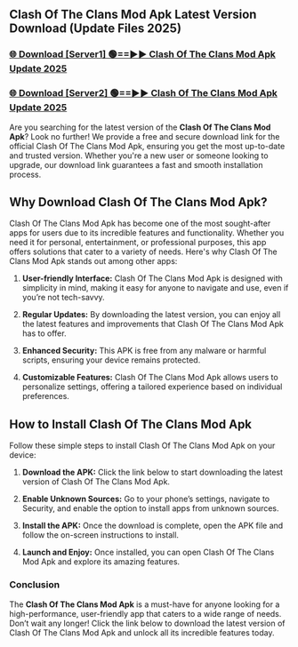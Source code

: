 ## Clash Of The Clans Mod Apk Latest Version Download (Update Files 2025)<br>


### [🌐 Download [Server1] 🟢==►► Clash Of The Clans Mod Apk Update 2025](https://modyollo.pages.dev/?title=Clash_Of_The_Clans_Mod_Apk)


### [🌐 Download [Server2] 🟢==►► Clash Of The Clans Mod Apk Update 2025](https://modyollo.pages.dev/?title=Clash_Of_The_Clans_Mod_Apk)


Are you searching for the latest version of the <strong>Clash Of The Clans Mod Apk</strong>? Look no further! We provide a free and secure download link for the official Clash Of The Clans Mod Apk, ensuring you get the most up-to-date and trusted version. Whether you're a new user or someone looking to upgrade, our download link guarantees a fast and smooth installation process.

## <strong>Why Download Clash Of The Clans Mod Apk?</strong>

Clash Of The Clans Mod Apk has become one of the most sought-after apps for users due to its incredible features and functionality. Whether you need it for personal, entertainment, or professional purposes, this app offers solutions that cater to a variety of needs. Here's why Clash Of The Clans Mod Apk stands out among other apps:

1. <strong>User-friendly Interface:</strong> Clash Of The Clans Mod Apk is designed with simplicity in mind, making it easy for anyone to navigate and use, even if you’re not tech-savvy.

2. <strong>Regular Updates:</strong> By downloading the latest version, you can enjoy all the latest features and improvements that Clash Of The Clans Mod Apk has to offer.

3. <strong>Enhanced Security:</strong> This APK is free from any malware or harmful scripts, ensuring your device remains protected.

4. <strong>Customizable Features:</strong> Clash Of The Clans Mod Apk allows users to personalize settings, offering a tailored experience based on individual preferences.

## <strong>How to Install Clash Of The Clans Mod Apk</strong>

Follow these simple steps to install Clash Of The Clans Mod Apk on your device:

1. <strong>Download the APK:</strong> Click the link below to start downloading the latest version of Clash Of The Clans Mod Apk.

2. <strong>Enable Unknown Sources:</strong> Go to your phone’s settings, navigate to Security, and enable the option to install apps from unknown sources.

3. <strong>Install the APK:</strong> Once the download is complete, open the APK file and follow the on-screen instructions to install.

4. <strong>Launch and Enjoy:</strong> Once installed, you can open Clash Of The Clans Mod Apk and explore its amazing features.

### <strong>Conclusion</strong></h2>

The <strong>Clash Of The Clans Mod Apk</strong> is a must-have for anyone looking for a high-performance, user-friendly app that caters to a wide range of needs. Don’t wait any longer! Click the link below to download the latest version of Clash Of The Clans Mod Apk and unlock all its incredible features today.